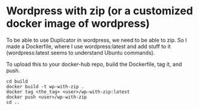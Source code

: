 # Wordpress with zip (or a customized docker image of wordpress)

To be able to use Duplicator in wordpress, we need to be able to zip. So I made a Dockerfile, where I use wordpress:latest and add stuff to it (wordpress:latest seems to understand Ubuntu commands).

To upload this to your docker-hub repo, build the Dockerfile, tag it, and push.

```
cd build
docker build -t wp-with-zip .
docker tag <the_tag> <user>/wp-with-zip:latest
docker push <user>/wp-with-zip
cd ..
```